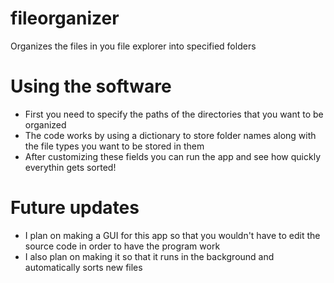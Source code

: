 # fileorganizer
Organizes the files in you file explorer into specified folders


# Using the software
- First you need to specify the paths of the directories that you want to be organized
- The code works by using a dictionary to store folder names along with the file types you want to be stored in them
- After customizing these fields you can run the app and see how quickly everythin gets sorted!

# Future updates
- I plan on making a GUI for this app so that you wouldn't have to edit the source code in order to have the program work
- I also plan on making it so that it runs in the background and automatically sorts new files
